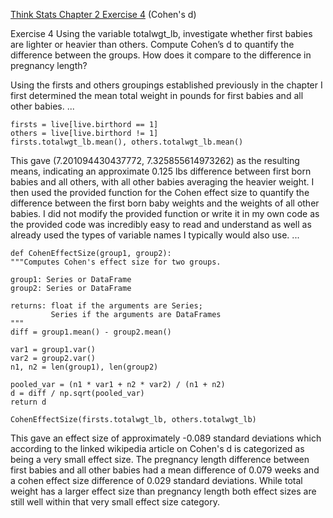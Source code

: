 [Think Stats Chapter 2 Exercise 4](http://greenteapress.com/thinkstats2/html/thinkstats2003.html#toc24) (Cohen's d)

Exercise 4   Using the variable totalwgt_lb, investigate whether first babies are lighter or heavier than others. Compute Cohen’s d to quantify the difference between the groups. How does it compare to the difference in pregnancy length?

Using the firsts and others groupings established previously in the chapter I first determined the mean total weight in pounds for first babies and all other babies.
...

    firsts = live[live.birthord == 1]
    others = live[live.birthord != 1]
    firsts.totalwgt_lb.mean(), others.totalwgt_lb.mean()

This gave (7.201094430437772, 7.325855614973262) as the resulting means, indicating an approximate 0.125 lbs difference between first born babies and all others, with all other babies averaging the heavier weight. I then used the provided function for the Cohen effect size to quantify the difference between the first born baby weights and the weights of all other babies. I did not modify the provided function or write it in my own code as the provided code was incredibly easy to read and understand as well as already used the types of variable names I typically would also use. 
...

    def CohenEffectSize(group1, group2):
    """Computes Cohen's effect size for two groups.
    
    group1: Series or DataFrame
    group2: Series or DataFrame
    
    returns: float if the arguments are Series;
             Series if the arguments are DataFrames
    """
    diff = group1.mean() - group2.mean()

    var1 = group1.var()
    var2 = group2.var()
    n1, n2 = len(group1), len(group2)

    pooled_var = (n1 * var1 + n2 * var2) / (n1 + n2)
    d = diff / np.sqrt(pooled_var)
    return d
    
    CohenEffectSize(firsts.totalwgt_lb, others.totalwgt_lb)

This gave an effect size of approximately -0.089 standard deviations which according to the linked wikipedia article on Cohen's d is categorized as being a very small effect size. The pregnancy length difference between first babies and all other babies had a mean difference of 0.079 weeks and a cohen effect size difference of 0.029 standard deviations. While total weight has a larger effect size than pregnancy length both effect sizes are still well within that very small effect size category. 